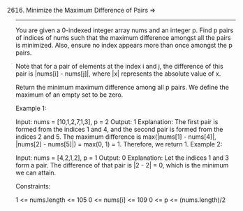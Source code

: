 2616. Minimize the Maximum Difference of Pairs  =>
----------------------------------------------


You are given a 0-indexed integer array nums and an integer p. Find p pairs of indices of nums such that the maximum difference amongst all the pairs is minimized. Also, ensure no index appears more than once amongst the p pairs.

Note that for a pair of elements at the index i and j, the difference of this pair is |nums[i] - nums[j]|, where |x| represents the absolute value of x.

Return the minimum maximum difference among all p pairs. We define the maximum of an empty set to be zero.

 

Example 1:

Input: nums = [10,1,2,7,1,3], p = 2
Output: 1
Explanation: The first pair is formed from the indices 1 and 4, and the second pair is formed from the indices 2 and 5. 
The maximum difference is max(|nums[1] - nums[4]|, |nums[2] - nums[5]|) = max(0, 1) = 1. Therefore, we return 1.
Example 2:

Input: nums = [4,2,1,2], p = 1
Output: 0
Explanation: Let the indices 1 and 3 form a pair. The difference of that pair is |2 - 2| = 0, which is the minimum we can attain.
 

Constraints:

1 <= nums.length <= 105
0 <= nums[i] <= 109
0 <= p <= (nums.length)/2
